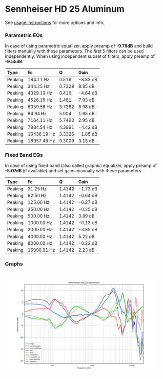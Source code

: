 # Sennheiser HD 25 Aluminum
See [usage instructions](https://github.com/jaakkopasanen/AutoEq#usage) for more options and info.

### Parametric EQs
In case of using parametric equalizer, apply preamp of **-9.78dB** and build filters manually
with these parameters. The first 5 filters can be used independently.
When using independent subset of filters, apply preamp of **-9.55dB**.

| Type    | Fc          |      Q | Gain     |
|:--------|:------------|:-------|:---------|
| Peaking | 184.11 Hz   | 0.519  | -8.83 dB |
| Peaking | 344.25 Hz   | 0.7329 | 8.85 dB  |
| Peaking | 4329.10 Hz  | 0.416  | -4.64 dB |
| Peaking | 4526.15 Hz  | 1.461  | 7.93 dB  |
| Peaking | 6059.56 Hz  | 3.7282 | 8.98 dB  |
| Peaking | 84.94 Hz    | 5.904  | 1.65 dB  |
| Peaking | 7164.11 Hz  | 5.7493 | 2.95 dB  |
| Peaking | 7884.54 Hz  | 4.3991 | -4.42 dB |
| Peaking | 10436.19 Hz | 3.3326 | -1.85 dB |
| Peaking | 18957.48 Hz | 0.3009 | 3.15 dB  |

### Fixed Band EQs
In case of using fixed band (also called graphic) equalizer, apply preamp of **-5.07dB**
(if available) and set gains manually with these parameters.

| Type    | Fc          |      Q | Gain     |
|:--------|:------------|:-------|:---------|
| Peaking | 31.25 Hz    | 1.4142 | -1.73 dB |
| Peaking | 62.50 Hz    | 1.4142 | -0.64 dB |
| Peaking | 125.00 Hz   | 1.4142 | -6.27 dB |
| Peaking | 250.00 Hz   | 1.4142 | -0.25 dB |
| Peaking | 500.00 Hz   | 1.4142 | 3.89 dB  |
| Peaking | 1000.00 Hz  | 1.4142 | -0.13 dB |
| Peaking | 2000.00 Hz  | 1.4142 | -3.85 dB |
| Peaking | 4000.00 Hz  | 1.4142 | 5.22 dB  |
| Peaking | 8000.00 Hz  | 1.4142 | -0.22 dB |
| Peaking | 16000.01 Hz | 1.4142 | 2.23 dB  |

### Graphs
![](./Sennheiser%20HD%2025%20Aluminum.png)